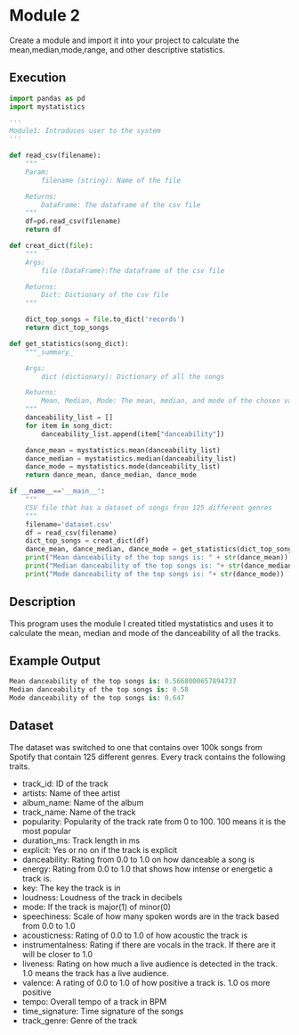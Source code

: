 # Module 2

Create a module and import it into your project to calculate the mean,median,mode,range, and other descriptive statistics.

## Execution

```python
import pandas as pd
import mystatistics

'''
Module1: Introduces user to the system
'''

def read_csv(filename):
    """
    Param:
        filename (string): Name of the file

    Returns:
        DataFrame: The dataframe of the csv file
    """
    df=pd.read_csv(filename) 
    return df

def creat_dict(file):
    """
    Args:
        file (DataFrame):The dataframe of the csv file 

    Returns:
        Dict: Dictionary of the csv file
    """

    dict_top_songs = file.to_dict('records')
    return dict_top_songs

def get_statistics(song_dict):
    """_summary_

    Args:
        dict (dictionary): Dictionary of all the songs

    Returns:
        Mean, Median, Mode: The mean, median, and mode of the chosen variable of the songs
    """
    danceability_list = []
    for item in song_dict:
        danceability_list.append(item["danceability"])

    dance_mean = mystatistics.mean(danceability_list)
    dance_median = mystatistics.median(danceability_list)
    dance_mode = mystatistics.mode(danceability_list)
    return dance_mean, dance_median, dance_mode

if __name__=='__main__':
    """
    CSV file that has a dataset of songs fron 125 different genres
    """
    filename='dataset.csv'
    df = read_csv(filename)
    dict_top_songs = creat_dict(df)
    dance_mean, dance_median, dance_mode = get_statistics(dict_top_songs)
    print("Mean danceability of the top songs is: " + str(dance_mean))
    print("Median danceability of the top songs is: "+ str(dance_median))
    print("Mode danceability of the top songs is: "+ str(dance_mode))
```

## Description

This program uses the module I created titled mystatistics and uses it to calculate the mean, median and mode of the danceability of all the tracks.

## Example Output

```python
Mean danceability of the top songs is: 0.5668000657894737
Median danceability of the top songs is: 0.58
Mode danceability of the top songs is: 0.647
```
## Dataset

The dataset was switched to one that contains over 100k songs from Spotify that contain 125 different genres. Every track contains the following traits.

- track_id: ID of the track
- artists: Name of thee artist
- album_name: Name of the album
- track_name: Name of the track
- popularity: Popularity of the track rate from 0 to 100. 100 means it is the most popular
- duration_ms: Track length in ms
- explicit: Yes or no on if the track is explicit
- danceability: Rating from 0.0 to 1.0 on how danceable a song is
- energy: Rating from 0.0 to 1.0 that shows how intense or energetic a track is. 
- key: The key the track is in
- loudness: Loudness of the track in decibels
- mode: If the track is major(1) of minor(0)
- speechiness: Scale of how many spoken words are in the track based from 0.0 to 1.0
- acousticness: Rating of 0.0 to 1.0 of how acoustic the track is
- instrumentalness: Rating if there are vocals in the track. If there are it will be closer to 1.0
- liveness: Rating on how much a live audience is detected in the track. 1.0 means the track has a live audience.
- valence: A rating of 0.0 to 1.0 of how positive a track is. 1.0 os more positive
- tempo: Overall tempo of a track in BPM
- time_signature: Time signature of the songs
- track_genre: Genre of the track 